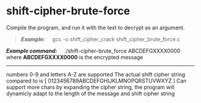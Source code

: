 # shift-cipher-brute-force

Compile the program, and run it with the text to decrypt as an argument.
> ***Example:*** &nbsp;&nbsp;&nbsp; gcc -o shift_cipher_crack shift_cipher_brute_force.c

***Example command:*** &nbsp;&nbsp;&nbsp; ./shift-cipher-brute_force ABCDEFGXXXX0000 <br>
  where **ABCDEFGXXXX0000** is the encrypted message

***

numbers 0-9 and letters A-Z are supported
The actual shift cipher string compared to is [ 0123456789ABCDEFGHIJKLMNOPQRSTUVWXYZ ]
Can support more chars by expanding the cipher string, the program will
dynamicly adapt to the length of the message and shift cipher string
